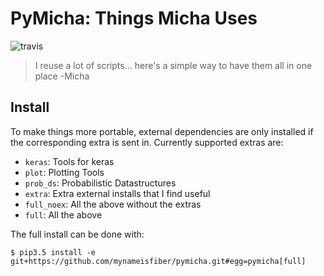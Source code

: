 # PyMicha: Things Micha Uses

![travis](https://travis-ci.org/mynameisfiber/pymicha.png?branch=master)

> I reuse a lot of scripts... here's a simple way to have them all in one place
> -Micha

## Install

To make things more portable, external dependencies are only installed if the
corresponding extra is sent in. Currently supported extras are:

- `keras`: Tools for keras
- `plot`: Plotting Tools
- `prob_ds`: Probabilistic Datastructures
- `extra`: Extra external installs that I find useful
- `full_noex`: All the above without the extras
- `full`: All the above

The full install can be done with:

```
$ pip3.5 install -e git+https://github.com/mynameisfiber/pymicha.git#egg=pymicha[full]
```
